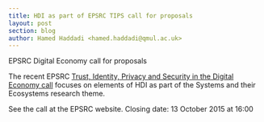 ```yaml
---
title: HDI as part of EPSRC TIPS call for proposals
layout: post
section: blog
author: Hamed Haddadi <hamed.haddadi@qmul.ac.uk>
---
```


EPSRC Digital Economy call for proposals 

The recent EPSRC [Trust, Identity, Privacy and Security in the Digital Economy call] focuses on elements of HDI as part of the Systems and their Ecosystems research theme.

See the call at the EPSRC website. Closing date: 13 October 2015 at 16:00 


[Trust, Identity, Privacy and Security in the Digital Economy call]: https://www.epsrc.ac.uk/funding/calls/trustidentityprivacysecurity/


